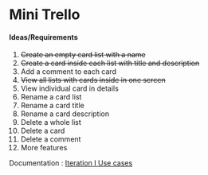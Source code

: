 # Mini Trello

#### Ideas/Requirements
 
1. ~~Create an empty card list with a name~~
2. ~~Create a card inside each list with title and description~~
3. Add a comment to each card
4. ~~View all lists with cards inside in one screen~~
5. View individual card in details
6. Rename a card list
7. Rename a card title
8. Rename a card description
9. Delete a whole list
10. Delete a card
11. Delete a comment
12. More features

Documentation : [Iteration I Use cases](https://docs.google.com/document/d/1qrCLtmChAyLtGIhDpbVRUgp1Y_KGdQ8vIrrrB4UaicY/edit?usp=sharing)
